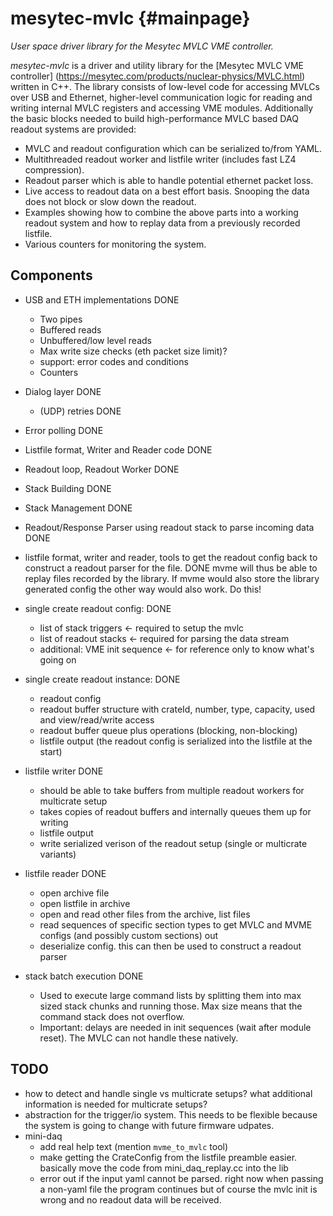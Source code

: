 # mesytec-mvlc  {#mainpage}

*User space driver library for the Mesytec MVLC VME controller.*

*mesytec-mvlc* is a driver and utility library for the [Mesytec MVLC VME
controller] (https://mesytec.com/products/nuclear-physics/MVLC.html) written in
C++. The library consists of low-level code for accessing MVLCs over USB and
Ethernet, higher-level communication logic for reading and writing internal
MVLC registers and accessing VME modules. Additionally the basic blocks needed
to build high-performance MVLC based DAQ readout systems are provided:

* MVLC and readout configuration which can be serialized to/from YAML.
* Multithreaded readout worker and listfile writer (includes fast LZ4 compression).
* Readout parser which is able to handle potential ethernet packet loss.
* Live access to readout data on a best effort basis. Snooping the data does
  not block or slow down the readout.
* Examples showing how to combine the above parts into a working readout system
  and how to replay data from a previously recorded listfile.
* Various counters for monitoring the system.


## Components

* USB and ETH implementations DONE
  - Two pipes
  - Buffered reads
  - Unbuffered/low level reads
  - Max write size checks (eth packet size limit)?
  - support: error codes and conditions
  - Counters

* Dialog layer DONE
  - (UDP) retries DONE
* Error polling DONE
* Listfile format, Writer and Reader code DONE
* Readout loop, Readout Worker DONE
* Stack Building DONE
* Stack Management DONE
* Readout/Response Parser using readout stack to parse incoming data DONE
* listfile format, writer and reader, tools to get the readout config back to
  construct a readout parser for the file. DONE
  mvme will thus be able to replay files recorded by the library.
  If mvme would also store the library generated config the other way would
  also work. Do this!

* single create readout config: DONE
  - list of stack triggers          <- required to setup the mvlc
  - list of readout stacks          <- required for parsing the data stream
  - additional: VME init sequence   <- for reference only to know what's going on

* single create readout instance: DONE
  - readout config
  - readout buffer structure with crateId, number, type, capacity, used and
    view/read/write access
  - readout buffer queue plus operations (blocking, non-blocking)
  - listfile output (the readout config is serialized into the listfile at the start)

* listfile writer DONE
  - should be able to take buffers from multiple readout workers for multicrate setup
  - takes copies of readout buffers and internally queues them up for writing
  - listfile output
  - write serialized verison of the readout setup (single or multicrate variants)

* listfile reader  DONE
  - open archive file
  - open listfile in archive
  - open and read other files from the archive, list files
  - read sequences of specific section types to get MVLC and MVME
    configs (and possibly custom sections) out
  - deserialize config. this can then be used to construct a readout parser

* stack batch execution DONE
  - Used to execute large command lists by splitting them into max sized stack
    chunks and running those. Max size means that the command stack does not
    overflow.
  - Important: delays are needed in init sequences (wait after module reset).
    The MVLC can not handle these natively.

## TODO
* how to detect and handle single vs multicrate setups? what additional
  information is needed for multicrate setups?
* abstraction for the trigger/io system. This needs to be flexible because the
  system is going to change with future firmware udpates.
* mini-daq
  - add real help text (mention `mvme_to_mvlc` tool)
  - make getting the CrateConfig from the listfile preamble easier. basically
    move the code from mini_daq_replay.cc into the lib
  - error out if the input yaml cannot be parsed. right now when passing a non-yaml file
    the program continues but of course the mvlc init is wrong and no readout data will
    be received.
